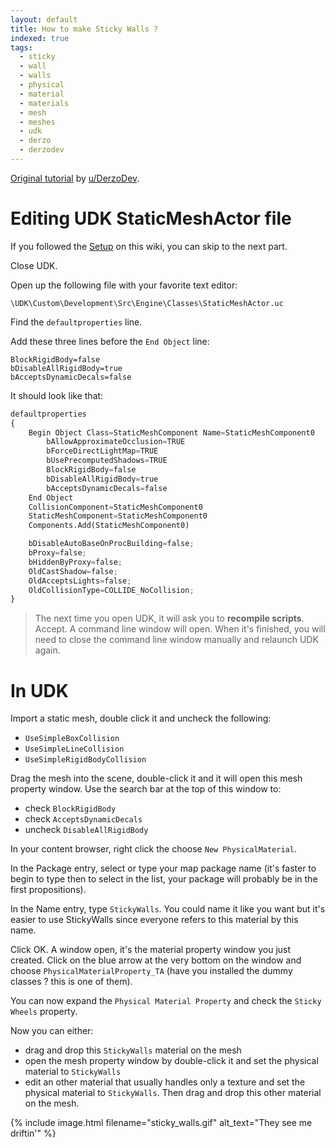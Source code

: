 ```yaml
---
layout: default
title: How to make Sticky Walls ?
indexed: true
tags:
  - sticky
  - wall
  - walls
  - physical
  - material
  - materials
  - mesh
  - meshes
  - udk
  - derzo
  - derzodev
---
```

[Original tutorial](https://www.reddit.com/r/RocketLeagueMods/comments/6vs9gw/collisions_on_custom_maps_are_finally_fixed_the/) by [u/DerzoDev](https://www.reddit.com/user/DerzoDev).
# Editing UDK StaticMeshActor file
If you followed the [Setup](https://rocketleaguemoddingwiki.github.io/pages/setup/setup_required.html) on this wiki, you can skip to the next part.

Close UDK.

Open up the following file with your favorite text editor:
```
\UDK\Custom\Development\Src\Engine\Classes\StaticMeshActor.uc
```
Find the `defaultproperties` line.

Add these three lines before the `End Object` line:
```
BlockRigidBody=false
bDisableAllRigidBody=true
bAcceptsDynamicDecals=false
```
It should look like that:
```python
defaultproperties
{
	Begin Object Class=StaticMeshComponent Name=StaticMeshComponent0
		bAllowApproximateOcclusion=TRUE
		bForceDirectLightMap=TRUE
		bUsePrecomputedShadows=TRUE
		BlockRigidBody=false
		bDisableAllRigidBody=true
		bAcceptsDynamicDecals=false
	End Object
	CollisionComponent=StaticMeshComponent0
	StaticMeshComponent=StaticMeshComponent0
	Components.Add(StaticMeshComponent0)

	bDisableAutoBaseOnProcBuilding=false;
	bProxy=false;
	bHiddenByProxy=false;
	OldCastShadow=false;
	OldAcceptsLights=false;
	OldCollisionType=COLLIDE_NoCollision;
}
```
> The next time you open UDK, it will ask you to **recompile scripts**. Accept. A command line window will open. When it's finished, you will need to close the command line window manually and relaunch UDK again.

# In UDK
Import a static mesh, double click it and uncheck the following:
* `UseSimpleBoxCollision`
* `UseSimpleLineCollision`
* `UseSimpleRigidBodyCollision`

Drag the mesh into the scene, double-click it and it will open this mesh property window.
Use the search bar at the top of this window to:
* check `BlockRigidBody`
* check `AcceptsDynamicDecals`
* uncheck `DisableAllRigidBody`

In your content browser, right click the choose `New PhysicalMaterial`.

In the Package entry, select or type your map package name (it's faster to begin to type then to select in the list, your package will probably be in the first propositions).

In the Name entry, type `StickyWalls`. You could name it like you want but it's easier to use StickyWalls since everyone refers to this material by this name.

Click OK. A window open, it's the material property window you just created. Click on the blue arrow at the very bottom on the window and choose `PhysicalMaterialProperty_TA` (have you installed the dummy classes ? this is one of them).

You can now expand the `Physical Material Property` and check the `Sticky Wheels` property.

Now you can either:
* drag and drop this `StickyWalls` material on the mesh
* open the mesh property window by double-click it and set the physical material to `StickyWalls`
* edit an other material that usually handles only a texture and set the physical material to `StickyWalls`. Then drag and drop this other material on the mesh.

{% include image.html filename="sticky_walls.gif" alt_text="They see me driftin'" %}